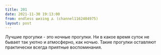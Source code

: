 ```yaml
---
title: 201
date: 2021-11-30 19:13:00
from: endless шизing ⍼ (channel1162404975)
layout: post
---
```


Лучшие прогулки - это ночные прогулки. Ни в какое время суток не бывает так уютно и атмосферно, как ночью. Такие прогулки оставляют практически всегда приятные воспоминания.
